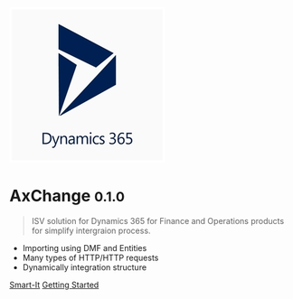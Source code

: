 ![logo](_media/icon.jpg)

# AxChange <small>0.1.0</small>

> ISV solution for Dynamics 365 for Finance and Operations products for simplify intergraion process.

- Importing using DMF and Entities
- Many types of HTTP/HTTP requests
- Dynamically integration structure

[Smart-It](https://smart-it.com/)
[Getting Started](#AxChange)
